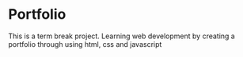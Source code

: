 # Portfolio

This is a term break project. Learning web development by creating a portfolio through using html, css and javascript
